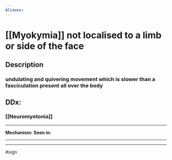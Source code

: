 ```yaml
---
Aliases:
---
```

# [[Myokymia]] not localised to a limb or side of the face
## Description
### undulating and quivering movement which is slower than a fasciculation present all over the body
## DDx:
### [[Neuromyotonia]]

---
**Mechanism:**
**Seen in:** 

---


---
#sign 